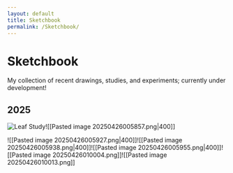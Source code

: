 ```yaml
---
layout: default
title: Sketchbook
permalink: /Sketchbook/
---
```

# Sketchbook

My collection of recent drawings, studies, and experiments; currently under development!
## 2025

![Leaf Study](/assets/sketchbook/|300)![[Pasted image 20250426005857.png|400]]

![[Pasted image 20250426005927.png|400]]![[Pasted image 20250426005938.png|400]]![[Pasted image 20250426005955.png|400]]![[Pasted image 20250426010004.png]]![[Pasted image 20250426010013.png]]